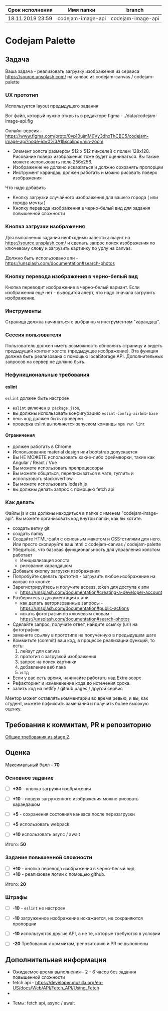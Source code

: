 | Срок исполнения | Имя папки | branch |
| ----------- | ------------- | ------------- |
| 18.11.2019 23:59 | codejam-image-api | codejam-image-api |


# Codejam Palette

## Задача

Ваша задача - реализовать загрузку изображения из сервиса https://source.unsplash.com/ на канвас из codejam-canvas / codejam-palette

### UX прототип

Используется layout предыдущего задания

Вот файл, который нужно открыть в редакторе figma - ./data/codejam-image-api.fig

Онлайн-версия - https://www.figma.com/proto/0vp10ujmM0Vy3dhxThCBC5/codejam-image-api?node-id=0%3A1&scaling=min-zoom


* Элемент холста размером 512 x 512 пикселей с полем 128x128. Рисование поверх изображения тоже будет оцениваться. Вы также можете использовать поле 256x256.
* Изображение не должно искажаться и должно сохранять пропорции
* Инструмент карандаш должен работать и можно рисовать поверх изображения

Что надо добавить
* Кнопку загрузки случайного изображения для вашего города ( или города мечты )
* Кнопку перевода изображения в черно-белый вид для задания повышенной сложности


### Кнопка загрузки изображения
Для выполнения задания необходимо завести аккаунт на https://source.unsplash.com/ и сделать запрос поиск изображения по ключевому слову и загрузить картинку по урлу на canvas.

Должно быть использовано апи - https://unsplash.com/documentation#search-photos

### Кнопку перевода изображения в черно-белый вид
Кнопка переводит изображение в черно-белый вариант. Если изображения еще нет - выводится алерт, что надо сначала загрузить изображение.

### Инструменты

Страница должна начинаться с выбранным инструментом "карандаш".

### Сессия пользователя
Пользователь должен иметь возможность обновлять страницу и видеть предыдущий контент холста (предыдущее изображение). Эта функция должна быть реализована с помощью localStorage API. Дополнительных запросов на сервер не должно быть.

### Нефункциональные требования

#### eslint
`eslint` должен быть настроен

- `eslint` включен в` package.json`,
- вы должны использовать конфигурацию `eslint-config-airbnb-base`
- весь код должен быть проверен
- проверка eslint выполняется запуском команды `npm run lint`

#### Ограничения
- должен работать в Chrome
- Использование material design или bootstrap допускается
- Вы НЕ МОЖЕТЕ использовать какие-либо фреймворки, такие как Angular / React / Vue
- Вы можете использовать препроцессоры
- Вы можете общаться, переписываться в чате, гуглить и использовать stackoverflow
- Вы можете использовать lodash.js
- вы должны делать запрос с помощью fetch api

### Как делать

Файлы js и css должны находиться в папке с именем "codejam-image-api". Вы можете организовать код внутри папки, как вы хотите.

- создать ветку git
- создать папку
- Создайте HTML-файл с основным макетом и CSS-стилями для него. Или просто скопируйте ваш html с codejam-canvas / codejam-palette
- Убедиться, что базовая функциональность для управления холстом работает
  - Инициализация холста
  - рисование карандашом
- Добавьте кнопку загрузки изображения
- Попробуйте сделать прототип - загрузить любое изображение на канвас по кнопке
- Зарегистрируйтесь и получите access_token для доступа к апи
  - https://unsplash.com/documentation#creating-a-developer-account
- Разберитесь в документации к апи
    - как делать авторизованные запросы - https://unsplash.com/documentation#public-actions
    - искать фотографии по ключевым словам - https://unsplash.com/documentation#search-photos
- Сделайте запрос, получите ответ, найдите ссылку (url) на фотографию
- замените ссылку в прототипе на полученную в предыдущем шаге
- Коммитьте (commit) ваш код, в процессе реализации функций, то есть:
  1. лейаут для canvas
  2. прототип с загрузкой изображения
  3. запрос на поиск картинки
  4. добавление веб пака
  5. и тд
- Если у вас есть время, начинайте работать над Extra scope
- Рефакторинг и измененение кода до истечения срока.
- залить код на netlify / github pages / другой сервис

Ментор может оставлять комментарии во время ревью, и вы, как студент, можете пофиксить замечания и получить более высокую оценку.

## Требования к коммитам, PR и репозиторию

[Общие требования из stage 2](https://github.com/rolling-scopes-school/docs/blob/master/ru/stage2-tasks-requirements.md).

## Оценка

Максимальный балл - **70**

### Основное задание

- [ ] **+30** - кнопка загрузки изображения
- [ ] **+10** - поверх загруженного изображения можно рисовать карандашом
- [ ] **+5** - сохранения состояния канваса после перезагрузки

- [ ] **+5** использовать webpack
- [ ] **+10** использовать async / await

Итого: **50**

### Задание повышенной сложности

- [ ] **+10** - кнопка перевода изображения в черно-белый вид
- [ ] **+10** - реализован логин с помощью github.

Итого: **20**

### Штрафы
- [ ] **-10** - `eslint` не настроен
- [ ] **-10** загруженное изображение искажается, не сохраняются пропорции
- [ ] **-10** используются другие API, а не те, которые требуются в условии
- [ ] **-20** Требования к коммитам, репозиторию и PR не выполнены



## Дополнительная информация
- Ожидаемое время выполнения - 2 - 6 часов без задания повышенной сложности
- fetch api - https://developer.mozilla.org/en-US/docs/Web/API/Fetch_API/Using_Fetch
- 

* Темы: fetch api, async / await

